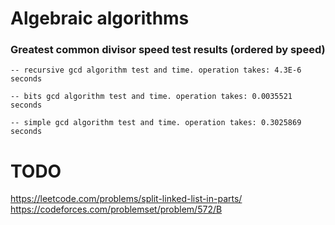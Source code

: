 # Algebraic algorithms

### Greatest common divisor speed test results (ordered by speed)
`-- recursive gcd algorithm test and time. operation takes: 4.3E-6 seconds`

`-- bits gcd algorithm test and time. operation takes: 0.0035521 seconds`

`-- simple gcd algorithm test and time. operation takes: 0.3025869 seconds`


# TODO

https://leetcode.com/problems/split-linked-list-in-parts/
https://codeforces.com/problemset/problem/572/B

